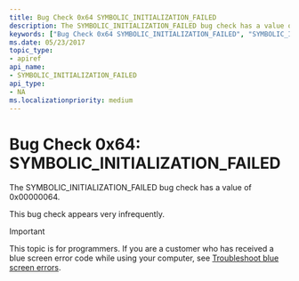 ```yaml
---
title: Bug Check 0x64 SYMBOLIC_INITIALIZATION_FAILED
description: The SYMBOLIC_INITIALIZATION_FAILED bug check has a value of 0x00000064.This bug check appears very infrequently.
keywords: ["Bug Check 0x64 SYMBOLIC_INITIALIZATION_FAILED", "SYMBOLIC_INITIALIZATION_FAILED"]
ms.date: 05/23/2017
topic_type:
- apiref
api_name:
- SYMBOLIC_INITIALIZATION_FAILED
api_type:
- NA
ms.localizationpriority: medium
---
```


# Bug Check 0x64: SYMBOLIC\_INITIALIZATION\_FAILED


The SYMBOLIC\_INITIALIZATION\_FAILED bug check has a value of 0x00000064.

This bug check appears very infrequently.

> [!IMPORTANT]
> This topic is for programmers. If you are a customer who has received a blue screen error code while using your computer, see [Troubleshoot blue screen errors](https://www.windows.com/stopcode).


 

 




